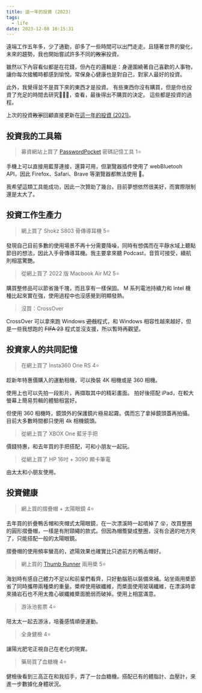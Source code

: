 ```yaml
---
title: 這一年的投資 (2023)
tags:
  - life
date: 2023-12-08 16:15:31
---
```


遠端工作五年多，少了通勤，卻多了一些時間可以出門走走。且隨著世界的變化，未來的趨勢，我也開始嘗試許多不同的~~敗家~~投資。

雖然以下內容看似都是在花錢，但內在的邏輯是：身邊圍繞著自己喜歡的人事物，讓你每次接觸時都感到愉悅。常保身心健康也是對自己，對家人最好的投資。

此外，我覺得並不是買下來的東西才是投資。
有些東西你沒有購買，但是你也投資了充足的時間去研究，查看，最後得出不購買的決定。
這些都是投資的過程。

上次的投資~~敗家~~回顧直接更新在[這一年的投資 (2021)](life/my-investment-2022.md)。

<!-- truncate -->

## 投資我的工具箱

> 募資網站上買了 [PasswordPocket](https://www.atlancube.com/zh/pages/passwordpocket) 密碼記憶工具 1⭐️

手機上可以直接用藍芽連接，還算可用，但瀏覽器插件使用了 webBluetooh API，因此 Firefox、Safari、Brave 等瀏覽器都無法使用 🫣。

我希望這類工具能成功，因此一次贊助了幾台。目前夢想依然很美好，而實際限制還是太大了。

## 投資工作生產力

> 網上買了 Shokz S803 骨傳導耳機 5⭐️

發現自己目前多數的使用場景不再十分需要降噪，同時有想偶而在平靜水域上聽點節目的想法，因此入手骨傳導耳機。我主要拿來聽 Podcast，音質可接受，續航則相當驚艷。

> 從網上買了 2022 版 Macbook Air M2 5⭐️

購買整修品可以節省幾千塊，而且享有一樣保固。
M 系列電池持續力和 Intel 機種比起來實在強，使用過程中也沒感覺到明顯發熱。

> 沒買：CrossOver

CrossOver 可以拿來跑 Windows ~~遊戲~~程式，和 Windows 相容性越來越好，但是一些我想跑的 ~~FIFA 23~~ 程式並沒支援，所以暫時再觀望。

## 投資家人的共同記憶

> 在網上買了 Insta360 One RS 4⭐️

趁新年特惠價購入的運動相機，可以換裝 4K 相機或是 360 相機。

使用上也可以先拍一段影片，再擷取其中的精彩畫面。
拍好後搭配 iPad，在較大螢幕上簡易剪輯的體驗相當好。

但使用 360 相機時，鏡頭外的保護鏡片極易起霧。偶而忘了拿掉鏡頭蓋再拍攝。目前大多數時間都只使用 4k 相機鏡頭。

> 從網上買了 XBOX One 藍牙手把

價錢特惠，和去年買的手把搭配，可和小朋友一起玩。

> 從網上買了 HP 16吋 + 3090 顯卡筆電

由太太和小朋友使用。

## 投資健康

> 網上買的摺疊帽 + 太陽眼鏡 4⭐

去年買的折疊鴨舌帽和夾帽式太陽眼鏡，在一次漂溪時一起噴掉了 😵，改買整圈的圓形摺疊帽，一樣是有附頸繩的款式。但因為帽簷變成整圈，沒有合適的地方夾了，只能搭配一般的太陽眼鏡。

摺疊帽的使用頻率蠻高的，遮陽效果也確實比只遮前方的鴨舌帽好。

> 網上買的 [Thumb Runner](https://thumb-runner.com/) 兩用槳 5⭐

海划時有感自己體力不足以和前輩們看齊，只好動腦筋以裝備來補。站坐兩用槳節省了同時攜帶兩種槳的重量。槳桿使用碳纖維，而槳面使用玻璃纖維，在漂溪時拿來捅岩石也不用太擔心碳纖維槳面脆弱而破掉。使用上相當滿意。

> 游泳池套票 4⭐

陪太太一起去游泳，培養感情順便運動。

> 全身健檢 4⭐

讓陽光肥宅正視自己在老化的現實。

> 藥局買了血糖機 4⭐

健檢後看到三高正在和我招手，弄了一台血糖機。搭配已有的體脂計、血壓計，來進一步數據化身體狀況。
